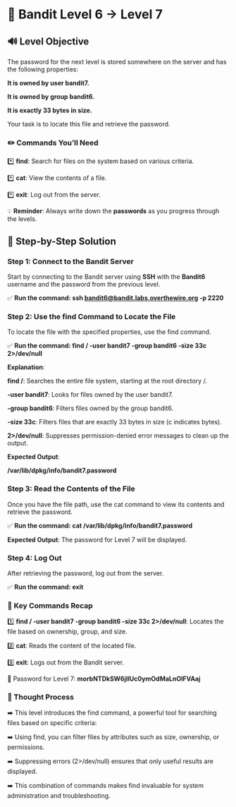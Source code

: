 # 🎲 Bandit Level 6 → Level 7


## 🔊 Level Objective

The password for the next level is stored somewhere on the server and has the following properties:

**It is owned by user bandit7.**

**It is owned by group bandit6.**

**It is exactly 33 bytes in size.**

Your task is to locate this file and retrieve the password.



### ✏️ Commands You’ll Need

:asterisk: **find**: Search for files on the system based on various criteria.

:asterisk: **cat**: View the contents of a file.

:asterisk: **exit**: Log out from the server.


💡 **Reminder**: Always write down the **passwords** as you progress through the levels.



## 📃 Step-by-Step Solution


### Step 1: Connect to the Bandit Server

Start by connecting to the Bandit server using **SSH** with the **Bandit6** username and the password from the previous level.

:white_check_mark: **Run the command: ssh bandit6@bandit.labs.overthewire.org -p 2220**


### Step 2: Use the find Command to Locate the File

To locate the file with the specified properties, use the find command.

:white_check_mark: **Run the command: find / -user bandit7 -group bandit6 -size 33c 2>/dev/null**


**Explanation**:

**find /**: Searches the entire file system, starting at the root directory /.

**-user bandit7**: Looks for files owned by the user bandit7.

**-group bandit6**: Filters files owned by the group bandit6.

**-size 33c**: Filters files that are exactly 33 bytes in size (c indicates bytes).

**2>/dev/null**: Suppresses permission-denied error messages to clean up the output.


**Expected Output**:

**/var/lib/dpkg/info/bandit7.password**


### Step 3: Read the Contents of the File


Once you have the file path, use the cat command to view its contents and retrieve the password.

:white_check_mark: **Run the command: cat /var/lib/dpkg/info/bandit7.password**


**Expected Output**: The password for Level 7 will be displayed.


### Step 4: Log Out

After retrieving the password, log out from the server.


:white_check_mark: **Run the command: exit**



### :round_pushpin: Key Commands Recap



:one: **find / -user bandit7 -group bandit6 -size 33c 2>/dev/null**: Locates the file based on ownership, group, and size.

:two: **cat**: Reads the content of the located file.

:three: **exit**: Logs out from the Bandit server.


🔑 Password for Level 7: **morbNTDkSW6jIlUc0ymOdMaLnOlFVAaj**




### 🔎 Thought Process



:arrow_right: This level introduces the find command, a powerful tool for searching files based on specific criteria:

:arrow_right: Using find, you can filter files by attributes such as size, ownership, or permissions.

:arrow_right: Suppressing errors (2>/dev/null) ensures that only useful results are displayed.

:arrow_right: This combination of commands makes find invaluable for system administration and troubleshooting.